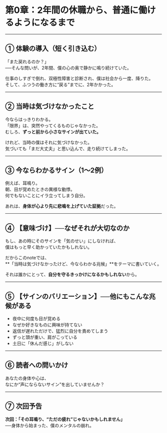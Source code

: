 # 第0章：2年間の休職から、普通に働けるようになるまで

---

## ① 体験の導入（短く引き込む）

「また戻れるのか？」  
──そんな問いが、2年間、僕の心の奥で静かに鳴り続けていた。

仕事のしすぎで倒れ、双極性障害と診断され、僕は社会から一度、降りた。  
そして、ふつうの働き方に“戻る”までに、2年かかった。

---

## ② 当時は気づけなかったこと

今ならはっきりわかる。  
「限界」は、突然やってくるものじゃなかった。  
むしろ、**ずっと前から小さなサインが出ていた。**

けれど、当時の僕はそれに気づけなかった。  
気づいても「まだ大丈夫」と思い込んで、走り続けてしまった。

---

## ③ 今ならわかるサイン（1〜2例）

例えば、耳鳴り。  
朝、目が覚めたときの異様な動悸。  
何でもないことにイラ立ってしまう自分。

あれは、**身体が心より先に悲鳴を上げていた証拠**だった。

---

## ④ 【意味づけ】──なぜそれが大切なのか

もし、あの時にそのサインを「気のせい」にしなければ、  
僕はもっと早く助かっていたかもしれない。

だからこのnoteでは、  
**「当時は気づけなかったけど、今ならわかる兆候」**をテーマに書いていく。

それは誰かにとって、**自分を守るきっかけになるかもしれない**から。

---

## ⑤ 【サインのバリエーション】──他にもこんな兆候がある

- 夜中に何度も目が覚める
- なぜか好きなものに興味が持てない
- 返信が遅れただけで、猛烈に自分を責めてしまう
- ずっと頭が重い、肩がこっている
- 土日に「休んだ感じ」がしない

---

## ⑥ 読者への問いかけ

あなたの身体や心は、  
なにか“声にならないサイン”を出していませんか？

---

## ⑦ 次回予告

**次回：「その耳鳴り、“ただの疲れ”じゃないかもしれません」**  
──身体から始まった、僕のメンタルの崩れ。
